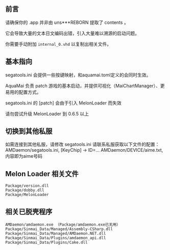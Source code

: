 ## 前言

请确保你的 .app 并非由 uns***REBORN 提取了 contents 。

它会导致大量的文本日文编码出错，引入大量难以溯源的启动问题。

你需要手动附加 `internal_0.vhd` 以复制出相关文件。

## 基本指向

segatools.ini 会提供一些按键映射，和aquamai.toml定义的会同时生效。

AquaMai 负责 patch 游戏的基本启动，并提供可视化（MaiChartManager）、更易用的配置方式。

segatools.ini 的 [patch] 会由于引入 MelonLoader 而失效

请勿尝试升级 MelonLoader 到 0.6.5 以上

## 切换到其他私服

如需连接到其他私服，请修改 segatools.ini
请联系私服获取以下文件的配置：
AMDaemon/segatools.ini, [KeyChip] -> ID=...
AMDaemon/DEVICE/aime.txt, 内容即为aime号码

## Melon Loader 相关文件

```text
Package/version.dll
Package/dobby.dll
Package/MelonLoader
```

## 相关已脱壳程序

```text
AMDaemon/amdaemon.exe （Package/amdaemon.exe已无用）
Package/Sinmai_Data/Managed/Assembly-CSharp.dll
Package/Sinmai_Data/Managed/AMDaemon.NET.dll
Package/Sinmai_Data/Plugins/amdaemon_api.dll
Package/Sinmai_Data/Plugins/Cake.dll
```
